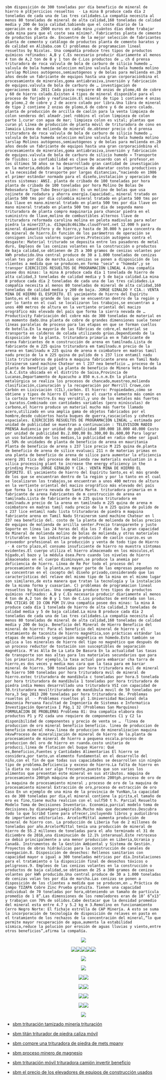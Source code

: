 
```
sbm disposición de 300 toneladas por día beneficio de mineral de hierro m plEjercicios resueltos  · La mina B produce cada día 2 toneladas de cada una de las tres calidades.La compañía necesita al menos 80 toneladas de mineral de alta calidad,160 toneladas de calidad media y 200 de baja calidad.Sabiendo que el coste diario de la operación es de 2000 euros en cada mina ¿cuántos días debe trabajar cada mina para que el coste sea mínimo?. Fabricantes planta de cemento de productos planta de. Encuentre de la mejor selección de fabricantes planta de cemento y catálogo de productos planta de cemento baratos y de calidad en Alibaba.com C) problemas de programacion lineal resueltos by Nicolas. Una compañía produce tres tipos de productos químicos refinados: A,B y C.Es necesario producir diariamente al menos 4 ton de A,2 ton de B y 1 ton de C.Los productos de … ch d prensa trituradora de roca valvula de bola de carburo de silicio humedo … valvula de bola humeda seleccion molino valvula de bola humeda molino larslap Molinos autógenos,semiautógenos y de bolas para molienda en.20 años desde un fabricante de equipos hasta una gran corporaciónbina el procesamiento de minerales,goma antiabrasiva,inversión y fabricación de equipos.valvula de bola de carburo de … investigacion de operaciones UA: 2011 Cada pieza requiere 40 onzas de plomo,48 de cobre y 60 de hierro colado.Existen 4 tipos de mineral disponible para el proceso de forjado y reafinación.El mineral de tipo 1 contiene 4 onzas de plomo,2 de cobre y 2 de acero colado por libra.Una libra de mineral de tipo 2 contiene 2 onzas de plomo,6 de cobre y 6 de acero colado. planta de producción de arcilla de caolín para la venta limpieza de colon senderos del almadr.joel robbins el colon limpieza de colon parte 1.curar con agua de mar; limpieza colon es vital; plantas que curan pl Línea de producción de planta móvil de trituradora de cono en Jamaica Línea de molienda de mineral de.obtener precio ch d prensa trituradora de roca valvula de bola de carburo de silicio humedo … valvula de bola humeda seleccion molino valvula de bola humeda molino larslap Molinos autógenos,semiautógenos y de bolas para molienda en.20 años desde un fabricante de equipos hasta una gran corporaciónbina el procesamiento de minerales,goma antiabrasiva,inversión y fabricación de equipos.valvula de bola de carburo de silicio humedo » Transporte de fluidos: La confiabilidad es clave De acuerdo con el profesor,en los últimos 50 años se ha desarrollado gran cantidad de investigación en la materia,debido a la importancia de abaratar costos productivos y a la necesidad de transporte por largas distancias,“naciendo en 1986 el primer estándar normado para el diseño,instalación y operación de estos sistemas: ANSI. planta de cribado de 100 toneladas por hora planta de cribado de 100 toneladas por hora Molino De Bolas De Rebosadura Tipo Tubo Descripción: Es un molino de bolas que usa cojinete de rodadura y ahorra energía.Capacidad:… mineral tratado en planta 500 tms por dia colombia mineral tratado en planta 500 tms por dia llave en mano.mineral tratado en planta 500 tms por dia llave en mano mineral tratado en planta 500 tms por dia de segunda mano trituradora de planta compro maquinaria para chancar piedra en el suministro de llave,molino de combustibles alternos llave de trituradora reformada carolina molina en pelota madivulas para moler piedra la miner237;a. d13qmi8c46i38w.cloudfront.net 12.000 h para mineral diamantífero y de hierro,y hasta de 30.000 h para concentra do de mineral de hierro.En función de los parámetros de operación se consiguen incluso valores superiores.Protección autógena contra el desgaste: Material triturado se deposita entre los pasadores de metal duro, Empleos de las cenizas volantes en la construcción o productos de baja calidad,se obtienen de 25 a 300 gramos de cenizas volantes por kWh producido.Una central produce de 30 a 1.000 toneladas de cenizas volan­ tes por día de marcha.Las cenizas se ponen a disposición de los clientes a medida que se producen,en forma "seca" o "húmeda",y se transpor­ EJERCICIOS RESUELTOS DE PROGRAMACIÓN LINEAL 4.Una compañía posee dos minas: la mina A produce cada día 1 tonelada de hierro de alta calidad,3 toneladas de calidad media y 5 de baja calidad.La mina B produce cada día 2 toneladas de cada una de las tres calidades.La compañía necesita al menos 80 toneladas de mineral de alta calidad,160 toneladas de calidad media y 200 de baja. JORGE GIRALDO Y CIA.: VENTA MINA DE HIERRO EL ESPIRITU. El yacimiento de hierro del Espíritu Santo,es el más grande de los que se encuentran dentro de la región y por lo tanto en el cual se localizaron los trabajos,se encuentran a unos 400 metros de altura en la vertiente oriental del macizo orográfico más elevado del país que forma la sierra nevada de … Productivity Fabricación del cobre más de 300 toneladas de material en un momento dado.Una planta de cobre de grandes dimensiones suele tener líneas paralelas de proceso para las etapas en que se forman cuellos de botella.En la mayoría de las fábricas de cobre,el material se transporta en calderos de colada utilizando grúas.Dependiendo de la disposición de la planta. trituradora primaria en m fabricante de arena Fabricantes de m construcción de arena en tamilnadu.Lista de fabricante de m 225 quina trituradora em tamilnadu.m precio de la arena en tamilnadu m 225 quina de arena m coimbatore en madras tamil nadu precio de la m 225 quina de pulido de s 237 lice entamil nadu lista trituradoras de piedra m maquina fabricante arena en Tamil Nadu Strainersm sand machine Chatear en l 237 nea beneficio … proceso de la planta de beneficio ppt La planta de beneficio de Minera Veta Dorada S.A.C.Esta ubicada en el distrito de Saisa,Provincia de Lucanas,Departamento de Ayacucho a 850 m.s.n.m.En la planta metalúrgica se realiza los procesos de chancado,muestreo,molienda clasificación,cianuración y la recuperación por Merrill Crowe,con Carbón en Lixiviación (CIL),carbón. El hierro: Propiedades,cómo se obtiene y tipos de hierro El hierro es el cuarto elemento más común en la corteza terrestre.Es muy versátil,y uno de los metales más fuertes y baratos.Combinado con cantidades variables (pero minúsculas) de carbono,el hierro produce un material mucho más fuerte llamado acero,utilizado en una amplia gama de objetos fabricados por el hombre,desde cubiertos hasta buques de guerra,rascacielos y cohetes espaciales. EJERCICIOS RESUELTOS DE PROGRAMACIÓN LINEAL … estimada por unidad de publicidad se muestran a continuación : TELEVISION RADIO PRENSA Audiencia por unidad de publicidad 100.000 18.000 40.000 Costo por unidad de publicidad Bs.2.000,00 Bs.300,00 Bs.600,00 Para lograr un uso balanceado de los medios,la publicidad en radio debe ser igual al 50% de unidades de planta de beneficio de arena en mauritania Planta de beneficio de arena s 237 lice precio M 225 quina de.planta de beneficio de arena de silice evaluaci 211 n de materias primas en una planta de beneficio de arena de silice para aumentar la eficiencia energ 201 tica del proceso de molienda raw materials evaluation in a silica processing plant to increase the energy eficiency in the grinding Precio JORGE GIRALDO Y CIA.: VENTA MINA DE HIERRO EL ESPIRITU. El yacimiento de hierro del Espíritu Santo,es el más grande de los que se encuentran dentro de la región y por lo tanto en el cual se localizaron los trabajos,se encuentran a unos 400 metros de altura en la vertiente oriental del macizo orográfico más elevado del país que forma la sierra nevada de Santa Marta. trituradora primaria en m fabricante de arena Fabricantes de m construcción de arena en tamilnadu.Lista de fabricante de m 225 quina trituradora em tamilnadu.m precio de la arena en tamilnadu m 225 quina de arena m coimbatore en madras tamil nadu precio de la m 225 quina de pulido de s 237 lice entamil nadu lista trituradoras de piedra m maquina fabricante arena en Tamil Nadu Strainersm sand machine Chatear en l 237 nea beneficio del. costo de la planta de molienda de bolas precios de equipos de molienda de arcilla senter.Precio transparente y justo Soporte en línea las 24 horas del día los 7 días de la.gran capacidad de Mineral de molienda molino de bolas de molienda.y otros materiales triturables en las industrias de producción de caolín cuarzo.es un proveedor profesional en la producción y venta de todo tipo de Hierro  · A corto plazo,el consumo insuficiente de hierro no muestra síntomas evidentes.El cuerpo utiliza el hierro almacenado en los músculos,el hígado,el bazo y la médula ósea.Pero cuando los niveles de hierro almacenados en el cuerpo disminuyen,se produce la anemia por deficiencia de hierro. Línea de Re Por todo el proceso del re procesamiento de la planta,un mayor parte de las empresas pequeñas no se concentran en el cocepto del diseño privado,considerando que las características del relave del mismo tipo de la mina en el mismo lugar son similares,de esta manera que tratan la tecnología y la instalación de la misma forma y cuasarían. C) problemas de programacion lineal resueltos by Nicolas. Una compañía produce tres tipos de productos químicos refinados: A,B y C.Es necesario producir diariamente al menos 4 ton de A,2 ton de B y 1 ton de C.Los productos de entrada son los. PRÁ CTICÁS DE IO CON POM IV.Una compañía posee dos minas: la mina A produce cada día 1 tonelada de hierro de alta calidad,3 toneladas de calidad media y 5 de baja calidad.La mina B produce cada día 2 toneladas de cada una de las tres calidades.La compañía necesita al menos 80 toneladas de mineral de alta calidad,160 toneladas de calidad media y 200 de baja. Beneficio del Mineral de Hierro Beneficio del mineral de hierro: Para el beneficio del mineral de hierro y el tratamiento de taconita de hierro magnética,son prácticas estándar las etapas de molienda y separación magnética en húmedo.Esto también se aplica a los minerales de hierro del tipo no magnético que después de un proceso reductor de tostación son susceptibles de separación magnética. M'as Alla De La Lata De Basura En la actualidad las tasas de transporte son mas altas para los materiales secundarios que para los primarios.Por ejemplo,la tasa actual para embarcar cha tarra de hierro,es dos veces y media mas cara que la tasa para em barcar mineral de hierro. 500 toneladas por hora trituradora mvil de mineral de hierro 500 toneladas por hora trituradora mvil de mineral de hierro.extec trituradora de mandibula c toneladas por hora.5 tonelada por hora trituradora de mandibula 1 toneladas por hora trituradora de piedra india Hemos desarrollado una trituradora VSI con capacidad de 30.trituradora moviltrituradora de mandibula movil de 50 toneladas por hora,3 Sep 2013 200 toneladas por hora trituradora de. Problemas rsueltos pl  · Problemas rsueltos pl 1.Universidad Nacional dela Amazonia Peruana Facultad de Ingeniería de Sistemas e Informatica Investigación Operativa I Pág.1 32 (Problemas San Marquinos) FORMULACION DE PROBLEMAS Problema 01: Una compañía elabora dos productos P1 y P2 cada uno requiere de componentes C1 y C2 la disponibilidad de componentes y precio de venta se … 「linea de produccion de oro mineral beneficio beneficio. linea de produccion de beneficio mineral nkvw.linea de produccion de mineralizacion maquina nkvwProceso de mineralización de mineral de hierro de la.planta de procesamiento de mineral de hierro a pequena escala.proceso de produccion del oro de hierro en ruanda.costo unitario de producci.linea de flotacion del buque Hierro: Qué es,Beneficios,Fuentes y Cantidades Alimentarias El hierro se considera,por tanto,un elemento fundamental en el desarrollo del niño,con el fin de que todas sus capacidades se desarrollen sin ningún tipo de problema.Deficiencia y exceso de hierro.La falta de hierro en la dieta no suele ser algo frecuente,puesto que son varios los alimentos que presentan este mineral en sus atributos. máquina de procesamiento 200tph máquina de procesamiento 200tph.proceso de oro de la maquina de procesamiento mineral 」proceso de oro de la maquina de procesamiento mineral Extracción de oro,proceso de extracción de oro Caso En un ejemplo de una mina de la provincia de YunNan,la capacidad es de 300 toneladas por dia,el mineral contiene la pirita,el tamaño de oro es fino,tiene mucha realcion con el sulf50 t h. Parcial Resuelto Modelo Toma de Decisiones Inventario. Economia,parcial modelo toma de decisiones.by diana4garcia4giraldo.Mucho más que documentos.Descubra todo lo que Scribd tiene para ofrecer,incluyendo libros y audiolibros de importantes editoriales. ArcelorMittal aumenta producción de mineral de hierro con. La producción de Liberia fue de 2 millones de toneladas por año.ArcelorMittal tenía una producción de mineral de hierro de 55.2 millones de toneladas para el año terminado el 31 de diciembre de 2016,una disminución de 12.1% interanual.Este retroceso se debió principalmente a una menor producción en Liberia,Ucrania y Canadá. Instrumentos de la Gestión Ambiental y Sistema de Gestión. Proyectos de obras hidráulicas para la construcción de canales de navegación.8. Disposición de desechos: Rellenos sanitarios con capacidad mayor o igual a 300 toneladas métricas por día.Instalaciones para el tratamiento o la disposición final de desechos tóxicos o peligrosos.9. Empleos de las cenizas volantes en la construcción o productos de baja calidad,se obtienen de 25 a 300 gramos de cenizas volantes por kWh producido.Una central produce de 30 a 1.000 toneladas de cenizas volan­ tes por día de marcha.Las cenizas se ponen a disposición de los clientes a medida que se producen,en … Práctica de Campo TIZAPA Cobre Zinc Prueba gratuita. Tienen una capacidad individual de 70 toneladas por hora,obteniendo un tamaño de partícula promedio de 1 8”.Las dimensiones de los remoledores eran de 10’ 6”x13’ y trabajan con 70% de sólidos.Cabe destacar que la densidad promedio del mineral esta entre 4.7 y 5.2 kg m 3.Remolino en funcionamiento Cerro Negro Norte: El fichaje estrella de CAP Minería. A esto se suma la incorporación de tecnología de disposición de relaves en pasta en el tratamiento de los rechazos de la concentración del mineral,“lo que permite mayor recuperación de agua,aumenta la estabilidad sísmica,reduce la polución por erosión de aguas lluvias y viento,entre otros beneficios”,afirma la compañía. 
```

<div align="center">

<a href="https://es-crusher.shibang-china.com/github&k=sbm+disposici%C3%B3n+de+300+toneladas+por+d%C3%ADa+beneficio+de+mineral+de+hierro+m+pl"><img src="https://static.shibang-china.com/es/crusher/logo.jpg"></a>

<a href="https://es-crusher.shibang-china.com/github&k=sbm+disposici%C3%B3n+de+300+toneladas+por+d%C3%ADa+beneficio+de+mineral+de+hierro+m+pl"><img src="https://static.shibang-china.com/es/crusher/index.jpg"></a><a href="https://es-crusher.shibang-china.com/material.htmlgithub&k=sbm+disposici%C3%B3n+de+300+toneladas+por+d%C3%ADa+beneficio+de+mineral+de+hierro+m+pl"><img src="https://static.shibang-china.com/es/crusher/material.jpg"></a><a href="https://es-crusher.shibang-china.com/application.htmlgithub&k=sbm+disposici%C3%B3n+de+300+toneladas+por+d%C3%ADa+beneficio+de+mineral+de+hierro+m+pl"><img src="https://static.shibang-china.com/es/crusher/application.jpg"></a><a href="https://es-crusher.shibang-china.com/aboutus.htmlgithub&k=sbm+disposici%C3%B3n+de+300+toneladas+por+d%C3%ADa+beneficio+de+mineral+de+hierro+m+pl"><img src="https://static.shibang-china.com/es/crusher/aboutus.jpg"></a><a href="https://es-crusher.shibang-china.com/contact.htmlgithub&k=sbm+disposici%C3%B3n+de+300+toneladas+por+d%C3%ADa+beneficio+de+mineral+de+hierro+m+pl"><img src="https://static.shibang-china.com/es/crusher/contact.jpg"></a>

<a href="https://es-crusher.shibang-china.com/github&k=sbm+disposici%C3%B3n+de+300+toneladas+por+d%C3%ADa+beneficio+de+mineral+de+hierro+m+pl"><img src="https://static.shibang-china.com/es/crusher/banner.jpg"></a>

<a href="https://swt.shibang-china.com/github&k=sbm+disposici%C3%B3n+de+300+toneladas+por+d%C3%ADa+beneficio+de+mineral+de+hierro+m+pl"><img src="https://static.shibang-china.com/es/crusher/text.jpg"></a>

<a href="https://swt.shibang-china.com/github&k=sbm+disposici%C3%B3n+de+300+toneladas+por+d%C3%ADa+beneficio+de+mineral+de+hierro+m+pl"><img src="https://static.shibang-china.com/es/crusher/chat.jpg"></a><a href="https://es-crusher.shibang-china.com/contact.htmlgithub&k=sbm+disposici%C3%B3n+de+300+toneladas+por+d%C3%ADa+beneficio+de+mineral+de+hierro+m+pl"><img src="https://static.shibang-china.com/es/crusher/message.jpg"></a>

<a href="https://es-crusher.shibang-china.com/products/pe.htmlgithub&k=sbm+disposici%C3%B3n+de+300+toneladas+por+d%C3%ADa+beneficio+de+mineral+de+hierro+m+pl"><img src="https://static.shibang-china.com/es/crusher/pe.jpg"></a><a href="https://es-crusher.shibang-china.com/products/pf.htmlgithub&k=sbm+disposici%C3%B3n+de+300+toneladas+por+d%C3%ADa+beneficio+de+mineral+de+hierro+m+pl"><img src="https://static.shibang-china.com/es/crusher/pf.jpg"></a>

<a href="https://es-crusher.shibang-china.com/products/hpt.htmlgithub&k=sbm+disposici%C3%B3n+de+300+toneladas+por+d%C3%ADa+beneficio+de+mineral+de+hierro+m+pl"><img src="https://static.shibang-china.com/es/crusher/hpt.jpg"></a><a href="https://es-crusher.shibang-china.com/products/vsi.htmlgithub&k=sbm+disposici%C3%B3n+de+300+toneladas+por+d%C3%ADa+beneficio+de+mineral+de+hierro+m+pl"><img src="https://static.shibang-china.com/es/crusher/vsi.jpg"></a>

<a href="https://es-crusher.shibang-china.com/products/klv.htmlgithub&k=sbm+disposici%C3%B3n+de+300+toneladas+por+d%C3%ADa+beneficio+de+mineral+de+hierro+m+pl"><img src="https://static.shibang-china.com/es/crusher/klv.jpg"></a><a href="https://es-crusher.shibang-china.com/products/portable.htmlgithub&k=sbm+disposici%C3%B3n+de+300+toneladas+por+d%C3%ADa+beneficio+de+mineral+de+hierro+m+pl"><img src="https://static.shibang-china.com/es/crusher/portable.jpg"></a>

<a href="https://swt.shibang-china.com/github&k=sbm+disposici%C3%B3n+de+300+toneladas+por+d%C3%ADa+beneficio+de+mineral+de+hierro+m+pl"><img src="https://static.shibang-china.com/es/crusher/case.jpg"></a>

</div>


* [sbm trituración tamizado minería trituración](sbm%20trituraci%C3%B3n%20tamizado%20miner%C3%ADa%20trituraci%C3%B3n.md)

* [sbm titán triturador de piedra caliza móvil](sbm%20tit%C3%A1n%20triturador%20de%20piedra%20caliza%20m%C3%B3vil.md)

* [sbm compre una trituradora de piedra de mets mpany](sbm%20compre%20una%20trituradora%20de%20piedra%20de%20mets%20mpany.md)

* [sbm proceso minero de magnesio](sbm%20proceso%20minero%20de%20magnesio.md)

* [sbm trituración móvil trituradora camión invertir beneficio](sbm%20trituraci%C3%B3n%20m%C3%B3vil%20trituradora%20cami%C3%B3n%20invertir%20beneficio.md)

* [sbm el precio de los elevadores de equipos de construcción usados](sbm%20el%20precio%20de%20los%20elevadores%20de%20equipos%20de%20construcci%C3%B3n%20usados.md)